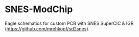 SNES-ModChip
============

Eagle schematics for custom PCB with SNES SuperCIC & IGR (https://github.com/mrehkopf/sd2snes).